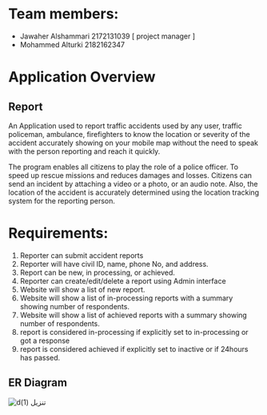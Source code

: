 # Team members:

- Jawaher Alshammari 2172131039 [ project manager ]
- Mohammed Alturki 2182162347
          

# Application Overview
## Report

An Application used to report traffic accidents used by any user, traffic policeman, ambulance, firefighters to know the location or severity of the accident accurately showing on your mobile map without the need to speak with the person reporting and reach it quickly.

The program enables all citizens to play the role of a police officer. To speed up rescue missions and reduces damages and losses. Citizens can send an incident by attaching a video or a photo, or an audio note. Also, the location of the accident is accurately determined using the location tracking system for the reporting person.


# Requirements:

1.	Reporter can submit accident reports
2.	Reporter will have civil ID, name, phone No, and address.
3.	Report can be new, in processing, or achieved. 
4.	Reporter can create/edit/delete a report using Admin interface
5.	Website will show a list of new report.
6.	Website will show a list of in-processing reports with a summary showing number of respondents.
7.	Website will show a list of achieved reports with a summary showing number of respondents.
8.	report is considered in-processing if explicitly set to in-processing or got a response
9.	report is considered achieved if explicitly set to inactive or if 24hours has passed.



## ER Diagram

![dتنزيل (1)](https://user-images.githubusercontent.com/81953844/121227466-426bad00-c894-11eb-95ac-b64eb070f756.png)





